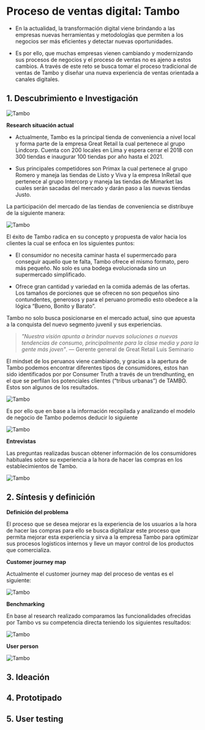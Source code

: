 # Proceso de ventas digital: Tambo

- En la actualidad, la transformación digital viene brindando a las empresas nuevas herramientas y metodologías que permiten a los negocios ser más eficientes y detectar nuevas oportunidades.

- Es por ello, que muchas empresas vienen cambiando y modernizando sus procesos de negocios y el proceso de ventas no es ajeno a estos cambios. A través de este reto se busca tomar el proceso tradicional de ventas de Tambo y diseñar una nueva experiencia de ventas orientada a canales digitales.

## 1. Descubrimiento e Investigación

![Tambo](assets/docs/tambo-retail.jpg)

**Research situación actual**
- Actualmente, Tambo es la principal tienda de conveniencia a nivel local y forma parte de la empresa Great Retail la cual pertenece al grupo Lindcorp. Cuenta con 200 locales en Lima y espera cerrar el 2018 con 300 tiendas e inaugurar 100 tiendas por año hasta el 2021.

- Sus principales competidores son Primax la cual pertenece al grupo Romero y maneja las tiendas de Listo y Viva y la empresa InRetail que pertenece al grupo Intercorp y maneja las tiendas de Mimarket las cuales serán sacadas del mercado y darán paso a las nuevas tiendas Justo.

La participación del mercado de las tiendas de conveniencia se distribuye de la siguiente manera:

![Tambo](assets/docs/market-share.png) 

El éxito de Tambo radica en su concepto y propuesta de valor hacia los clientes la cual se enfoca en los siguientes puntos:

- El consumidor no necesita caminar hasta el supermercado para conseguir aquello que te falta, Tambo ofrece el mismo formato, pero más pequeño. No solo es una bodega evolucionada sino un supermercado simplificado. 

- Ofrece gran cantidad y variedad en la comida además de las ofertas. Los tamaños de porciones que se ofrecen no son pequeños sino contundentes, generosos y para el peruano promedio esto obedece a la lógica “Bueno, Bonito y Barato”.

Tambo no solo busca posicionarse en el mercado actual, sino que apuesta a la conquista del nuevo segmento juvenil y sus experiencias.

> *"Nuestra visión apunta a brindar nuevas soluciones a nuevas tendencias de consumo, principalmente para la clase media y para la gente más joven"*.  — Gerente general de Great Retail Luis Seminario

El mindset de los peruanos viene cambiando, y gracias a la apertura de Tambo podemos encontrar diferentes tipos de consumidores, estos han sido identificados por por Consumer Truth a través de un trendhunting, en el que se perfilan los potenciales clientes (“tribus urbanas”) de TAMBO. Estos son algunos de los resultados. 

![Tambo](assets/docs/tambo-tribus.jpg)

Es por ello que en base a la información recopilada y analizando el modelo de negocio de Tambo podemos deducir lo siguiente

![Tambo](assets/docs/canvas.png)

**Entrevistas**

Las preguntas realizadas buscan obtener información de los consumidores habituales sobre su experiencia a la hora de hacer las compras en los establecimientos de Tambo.

![Tambo](assets/docs/conclusiones.png)

## 2. Síntesis y definición 

**Definición del problema**

El proceso que se desea mejorar es la experiencia de los usuarios a la hora de hacer las compras para ello se busca digitalizar este proceso que permita mejorar esta experiencia y sirva a la empresa Tambo para optimizar sus procesos logisticos internos y lleve un mayor control de los productos que comercializa. 

**Customer journey map**

Actualmente el customer journey map del proceso de ventas es el siguiente:

![Tambo](assets/docs/journey.png) 

**Benchmarking**

En base al research realizado comparamos las funcionalidades ofrecidas por Tambo vs su competencia directa teniendo los siguientes resultados:

![Tambo](assets/docs/benchmarketing.png) 

**User person**

![Tambo](assets/docs/userperson.png) 


## 3. Ideación 



## 4. Prototipado



## 5. User testing


